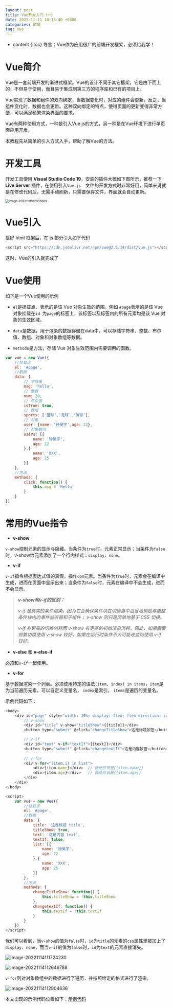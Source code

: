 ```yaml
---
layout: post
title: Vue开发入门（一）
date: 2022-11-11 10:15:40 +0800
categories: 前端
tag: Vue
---
```


* content
{:toc}
导言：Vue作为应用很广的前端开发框架，必须给我学！

# Vue简介

Vue是一套前端开发的渐进式框架。Vue的设计不同于其它框架，它是由下而上的，不但易于使用，而且易于集成到第三方的程序库和已有的项目上。

Vue实现了数据和组件的双向绑定，当数据变化时，对应的组件会更新，反之，当组件变化时，数据也会更新。这种双向绑定的特点，使得页面的更新变得非常方便，可以满足频繁渲染界面的要求。

Vue有两种使用方式，一种是引入Vue.js的方式，另一种是在Vue环境下进行单页面应用开发。

本教程先从简单的引入方式入手，帮助了解Vue的方法。

# 开发工具

开发工具使用 **Visual Studio Code 19**，安装的插件大概如下图所示，推荐一下 **Live Server** 插件，在使用引入`Vue.js  `文件的开发方式时非常好用，简单来说就是在修改代码后，无需手动刷新，只需要保存文件，界面就会自动更新。

<img src="https://s2.loli.net/2022/11/11/1PM9A3cBLiDgrGZ.png" alt="image-20221111102035889" style="zoom:67%;" />

# Vue引入

搭好 html 框架后，在 js 部分引入如下代码

```javascript
<script src="https://cdn.jsdelivr.net/npm/vue@2.6.14/dist/vue.js"></script>
```

这时，Vue的引入就完成了

# Vue使用

如下是一个Vue使用的示例

-  `el`是挂载点，表示的是该 Vue 对象生效的范围。例如 `#page`表示的是该 Vue 对象挂载在`id `为`page`的标签上，该标签以及标签内的所有元素均是该 Vue 对象的生效区域。

- `data`是数据，用于渲染的数据存储在data中，可以存储字符串、整数、布尔值、数组、对象和对象数组等数据。
- `methods`是方法，存储 Vue 对象生效范围内需要调用的函数。

```javascript
var vue = new Vue({
    //挂载点
    el: '#page',
    //数据
    data: {
        // 字符串
        msg: 'hello',
        // 整数
        num: 20,
        // 布尔值
        isTrue: true,
        // 数组
        sports: ['篮球','足球','排球'],
        // 对象
        user: {name: '钟昊宇',age: 22},
        // 对象数组
        users: [{
            name: '钟昊宇',
            age: 22
        },{
            name: 'XXX',
            age: 25
        }]
    },
    //方法
    methods: {
        click: function() {
            this.msg = 'Hello'  
        }
    }
})
```

# 常用的Vue指令

- **v-show**

`v-show`控制元素的显示与隐藏。当条件为`true`时，元素正常显示；当条件为`false`时，v-show给元素添加了一个行内样式：`display: none`。

- **v-if**

`v-if`指令根据表达式值的真假，操作`dom`元素。当条件为`true`时，元素会在编译中生成，进而在页面中显示出来；当条件为`false`时，元素在编译中不会生成，进而不会显示。

> ***v-show和v-if的区别：***
>
> *v-if 是真实的条件渲染，因为它会确保条件块在切换当中适当地销毁与重建条件块内的事件监听器和子组件； v-show 则只是简单地基于 CSS 切换。*
>
> *v-if 有更高的切换消耗而 v-show 有更高的初始渲染消耗。因此，如果需要频繁切换使用 v-show 较好，如果在运行时条件不大可能改变则使用 v-if 较好。*

- **v-else** 和 **v-else-if**

必须和`v-if`一起使用。

- **v-for**


基于数据渲染一个列表。必须使用特定的语法`(item, index) in items`，`item`是为当前遍历元素，可以自定义变量名， `index`是索引， `items`是遍历的变量名。

示例代码如下：

```javascript
<body>
    <div id="page" style="width: 10%; display: flex; flex-direction: column;">
        // v-show
        <div id="title" v-show="titleShow">{{title}}</div>
        <button type="submit" @click="changeTitleShow">这是标题按钮</button>

		// v-if
        <div id="text" v-if="textIf">{{text}}</div>
        <button type="submit" @click="changetextIf">这是内容按钮</button>
		
		// v-for
        <div v-for="(item,i) in list">
            <div>{item.name}</div>	// 此处应该是{{item.name}}
            <div>{item.age}</div>	// 此处应该是{{item.age}}
        </div>
    </div>
</body>

<script>
    var vue = new Vue({
        //挂载点
        el: '#page',
        //数据
        data: {
            title: '这是标题 title',
            titleShow: true,
            text: '这是内容 text',
            textIf: false,
            list: [{
                name: '钟昊宇',
                age: 22
            },{
                name: 'XXX',
                age: 25
            }]
        },
        //方法
        methods: {
            changeTitleShow: function() {
                this.titleShow = !this.titleShow  
            },
            changetextIf: function() {
                this.textIf = !this.textIf
            }
        }
    })
</script>
```

我们可以看到，当`v-show`的值为`false`时，`id`为`title`的元素的`css`属性里被加上了`display: none`，而当`v-if`的值为`false`时，`id`为`text`的元素直接消失。

![image-20221114111724230](https://s2.loli.net/2022/11/14/6JHSyD58UWuqLCx.png)



![image-20221114112646788](https://s2.loli.net/2022/11/14/NyuJzELK1WHVTYp.png)



`v-for`则对对象数组中的数据进行了遍历，并按照给定的格式进行了渲染。

![image-20221114112904636](https://s2.loli.net/2022/11/14/NuX928vz6FwKLnr.png)



本文出现的示例代码位置如下：[示例代码](https://github.com/Alaskan233/Practice/tree/main/前端)

